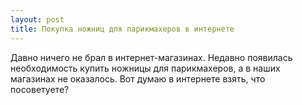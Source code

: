 ```yaml
---
layout: post 
title: Покупка ножниц для парикмахеров в интернете 
--- 
```

Давно ничего не брал в интернет-магазинах. Недавно появилась необходимость купить ножницы для парикмахеров, а в наших магазинах не оказалось. Вот думаю в интернете взять, что посоветуете?
